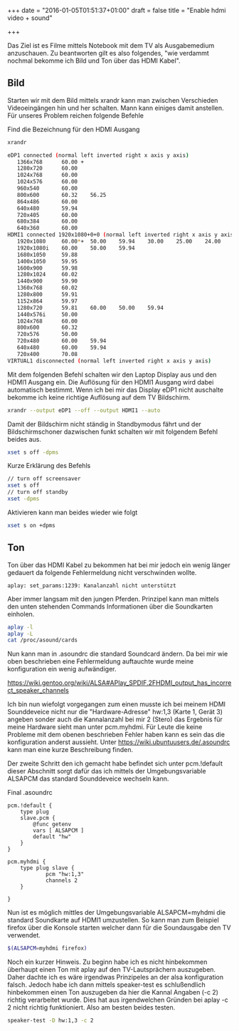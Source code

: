 +++
date = "2016-01-05T01:51:37+01:00"
draft = false
title = "Enable hdmi video + sound"

+++

Das Ziel ist es Filme mittels Notebook mit dem TV als Ausgabemedium anzuschauen.
Zu beantworten gilt es also folgendes, "wie verdammt nochmal bekomme ich Bild und Ton über das HDMI Kabel".

Bild
----

Starten wir mit dem Bild mittels xrandr kann man zwischen Verschieden Videoeingängen hin und her schalten. Mann kann einiges damit anstellen. Für unseres Problem reichen folgende Befehle

Find die Bezeichnung für den HDMI Ausgang

~~~bash
xrandr

eDP1 connected (normal left inverted right x axis y axis)
   1366x768      60.00 +
   1280x720      60.00  
   1024x768      60.00  
   1024x576      60.00  
   960x540       60.00  
   800x600       60.32    56.25  
   864x486       60.00  
   640x480       59.94  
   720x405       60.00  
   680x384       60.00  
   640x360       60.00  
HDMI1 connected 1920x1080+0+0 (normal left inverted right x axis y axis) 160mm x 90mm
   1920x1080     60.00*+  50.00    59.94    30.00    25.00    24.00    29.97    23.98  
   1920x1080i    60.00    50.00    59.94  
   1680x1050     59.88  
   1400x1050     59.95  
   1600x900      59.98  
   1280x1024     60.02  
   1440x900      59.90  
   1360x768      60.02  
   1280x800      59.91  
   1152x864      59.97  
   1280x720      59.81    60.00    50.00    59.94  
   1440x576i     50.00  
   1024x768      60.00  
   800x600       60.32  
   720x576       50.00  
   720x480       60.00    59.94  
   640x480       60.00    59.94  
   720x400       70.08  
VIRTUAL1 disconnected (normal left inverted right x axis y axis)
~~~

Mit dem folgenden Befehl schalten wir den Laptop Display aus und den HDMI1 Ausgang ein. Die Auflösung für den HDMI1 Ausgang wird dabei automatisch bestimmt. Wenn ich bei mir das Display eDP1 nicht auschalte bekomme ich keine richtige Auflösung auf dem TV Bildschirm.

~~~bash
xrandr --output eDP1 --off --output HDMI1 --auto
~~~

Damit der Bildschirm nicht ständig in Standbymodus fährt und der Bildschirmschoner dazwischen funkt schalten wir mit folgendem Befehl beides aus.

~~~bash
xset s off -dpms
~~~

Kurze Erklärung des Befehls
~~~bash
// turn off screensaver
xset s off
// turn off standby 
xset -dpms
~~~

Aktivieren kann man beides wieder wie folgt

~~~bash
xset s on +dpms
~~~

Ton
----

Ton über das HDMI Kabel zu bekommen hat bei mir jedoch ein wenig länger gedauert da folgende Fehlermeldung nicht verschwinden wollte.

~~~
aplay: set_params:1239: Kanalanzahl nicht unterstützt
~~~

Aber immer langsam mit den jungen Pferden. Prinzipel kann man mittels den unten stehenden Commands Informationen über die Soundkarten einholen.

~~~bash
aplay -l
aplay -L
cat /proc/asound/cards
~~~

Nun kann man in .asoundrc die standard Soundcard ändern. Da bei mir wie oben beschrieben eine Fehlermeldung auftauchte wurde meine konfiguration ein wenig aufwändiger.

https://wiki.gentoo.org/wiki/ALSA#APlay_SPDIF.2FHDMI_output_has_incorrect_speaker_channels

Ich bin nun wiefolgt vorgegangen zum einen musste ich bei meinem HDMI Sounddeveice nicht nur die "Hardware-Adresse" hw:1,3 (Karte 1, Gerät 3) angeben sonder auch die Kannalanzahl bei mir 2 (Stero) das Ergebnis für meine Hardware sieht man unter pcm.myhdmi. Für Leute die keine Probleme mit dem obenen beschrieben Fehler haben kann es sein das die konfiguration anderst aussieht. Unter https://wiki.ubuntuusers.de/.asoundrc kann man eine kurze Beschreibung finden.

Der zweite Schritt den ich gemacht habe befindet sich unter pcm.!default dieser Abschnitt sorgt dafür das ich mittels der Umgebungsvariable ALSAPCM das standard Sounddeveice wechseln kann.

Final .asoundrc 
~~~
pcm.!default {
    type plug
    slave.pcm {
        @func getenv
        vars [ ALSAPCM ]
        default "hw"
    }
}

pcm.myhdmi {
	type plug slave {
    		pcm "hw:1,3"
    		channels 2 
	}

}
~~~

Nun ist es möglich mittles der Umgebungsvariable ALSAPCM=myhdmi die standard Soundkarte auf HDMI1 umzustellen. So kann man zum Beispiel firefox über die Konsole starten welcher dann für die Soundausgabe den TV verwendet.

~~~bash
$(ALSAPCM=myhdmi firefox)
~~~

Noch ein kurzer Hinweis. Zu beginn habe ich es nicht hinbekommen überhaupt einen Ton mit aplay auf den TV-Lautsprächern auszugeben. Daher dachte ich es wäre irgendwas Prinzipeles an der alsa konfiguration falsch. Jedoch habe ich dann mittels speaker-test es schlußendlich hinbekommen einen Ton auszugeben da hier die Kannal Angaben (-c 2) richtig verarbeitet wurde. Dies hat aus irgendwelchen Gründen bei aplay -c 2 nicht richtig funktioniert. Also am besten beides testen.

~~~bash
speaker-test -D hw:1,3 -c 2
~~~

